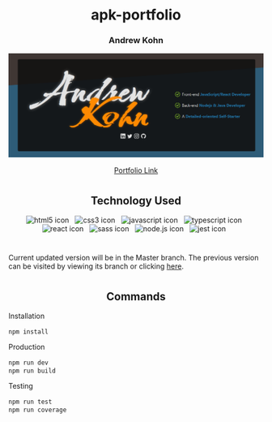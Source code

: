 <h1 align="center">apk-portfolio</h1>

<h3 align="center">Andrew Kohn</h3>

![Portfolio Site image](./client/src/assets/img/portfolio-readme-img.png)

<div align="center">
  <a href="https://kohnandrew.com/" target="_blank">Portfolio Link</a>
</div>

#

<h2 align="center">Technology Used</h2>

<div align="center">
  <img height="36px" src="https://cdn.jsdelivr.net/gh/devicons/devicon/icons/html5/html5-original.svg" alt="html5 icon" title="HTML5"/> 
  &nbsp;
  <img height="36px" src="https://cdn.jsdelivr.net/gh/devicons/devicon/icons/css3/css3-original.svg" alt="css3 icon" title="CSS3"/> 
  &nbsp;
  <img height="36px" src="https://cdn.jsdelivr.net/gh/devicons/devicon/icons/javascript/javascript-original.svg" alt="javascript icon" title="JavaScript"/> 
  &nbsp;
  <img height="36px" src="https://cdn.jsdelivr.net/gh/devicons/devicon/icons/typescript/typescript-original.svg" alt="typescript icon" title="TypeScript"/> 
  &nbsp;
  <img height="36px" src="https://cdn.jsdelivr.net/gh/devicons/devicon/icons/react/react-original.svg" alt="react icon" title="React"/> 
  &nbsp;
  <img height="36px" src="https://cdn.jsdelivr.net/gh/devicons/devicon/icons/sass/sass-original.svg" alt="sass icon" title="Sass"/> 
  &nbsp;
  <img height="36px" src="https://cdn.jsdelivr.net/gh/devicons/devicon/icons/nodejs/nodejs-original.svg" alt="node.js icon" title="Node.js"/> 
  &nbsp;
  <img height="36px" src="https://cdn.jsdelivr.net/gh/devicons/devicon/icons/jest/jest-plain.svg" alt="jest icon" title="Jest"/> 
  &nbsp;
</div>


#

Current updated version will be in the Master branch. The previous version can be visited by viewing its branch or clicking <a href="https://github.com/AndrewKohn/apk-portfolio/tree/portfolio-v2">here</a>.

#

<h2 align="center">Commands</h2>

Installation

```
npm install
```

Production

```
npm run dev
npm run build
```

Testing

```
npm run test
npm run coverage
```

#
